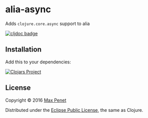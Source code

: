 # alia-async

Adds `clojure.core.async` support to alia

[![cljdoc badge](https://cljdoc.xyz/badge/cc.qbits/alia-async)](https://cljdoc.xyz/d/cc.qbits/alia-async/CURRENT)

## Installation

Add this to your dependencies:

[![Clojars Project](https://img.shields.io/clojars/v/cc.qbits/alia-async.svg)](https://clojars.org/cc.qbits/alia-async)

## License

Copyright © 2016 [Max Penet](http://twitter.com/mpenet)

Distributed under the
[Eclipse Public License](http://www.eclipse.org/legal/epl-v10.html),
the same as Clojure.
